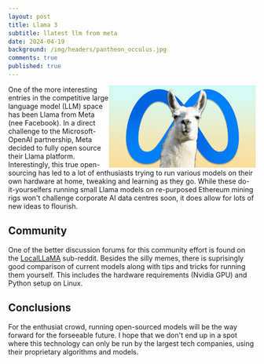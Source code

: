 ```yaml
---
layout: post
title: Llama 3
subtitle: llatest llm from meta
date: 2024-04-19
background: /img/headers/pantheon_occulus.jpg
comments: true
published: true
---
```


<img src="/img/posts/meta_llama.jpeg" class="img-fluid" style="float: right" />

One of the more interesting entries in the competitive large language model (LLM) space has been Llama from Meta (nee Facebook).  In a direct challenge to the Microsoft-OpenAI partnership, Meta decided to fully open source their Llama platform.  Interestingly, this true open-sourcing has led to a lot of enthusiasts trying to run various models on their own hardware at home, tweaking and learning as they go.  While these do-it-yourselfers running small Llama models on re-purposed Ethereum mining rigs won't challenge corporate AI data centres soon, it does allow for lots of new ideas to flourish.

## Community

One of the better discussion forums for this community effort is found on the [LocalLLaMA](https://www.reddit.com/r/LocalLLaMA/) sub-reddit. Besides the silly memes, there is suprisingly good comparison of current models along with tips and tricks for running them yourself.  This includes the hardware requirements (Nvidia GPU) and Python setup on Linux.

## Conclusions

For the enthusiat crowd, running open-sourced models will be the way forward for the forseeable future.  I hope that we don't end up in a spot where this technology can only be run by the largest tech companies, using their proprietary algorithms and models.
